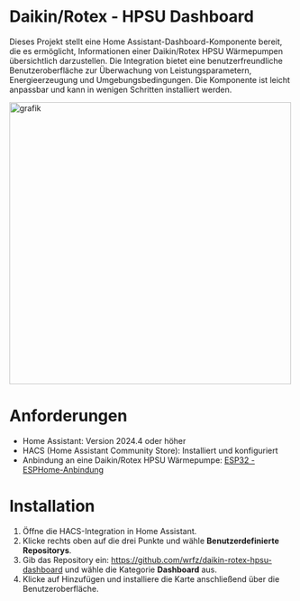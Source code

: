 # Daikin/Rotex - HPSU Dashboard

Dieses Projekt stellt eine Home Assistant-Dashboard-Komponente bereit, die es ermöglicht, Informationen einer Daikin/Rotex HPSU Wärmepumpen übersichtlich darzustellen. Die Integration bietet eine benutzerfreundliche Benutzeroberfläche zur Überwachung von Leistungsparametern, Energieerzeugung und Umgebungsbedingungen. Die Komponente ist leicht anpassbar und kann in wenigen Schritten installiert werden.

<img src="https://github.com/user-attachments/assets/ee3f0226-8207-433d-90dc-95f7b17109de" alt="grafik" width="500" />

# Anforderungen

- Home Assistant: Version 2024.4 oder höher
- HACS (Home Assistant Community Store): Installiert und konfiguriert
- Anbindung an eine Daikin/Rotex HPSU Wärmepumpe: [ESP32 - ESPHome-Anbindung](https://github.com/Trunks1982/Daikin-Rotex-HPSU-CAN)

# Installation

1) Öffne die HACS-Integration in Home Assistant.
2) Klicke rechts oben auf die drei Punkte und wähle **Benutzerdefinierte Repositorys**.
3) Gib das Repository ein: https://github.com/wrfz/daikin-rotex-hpsu-dashboard und wähle die Kategorie **Dashboard** aus.
4) Klicke auf Hinzufügen und installiere die Karte anschließend über die Benutzeroberfläche.
